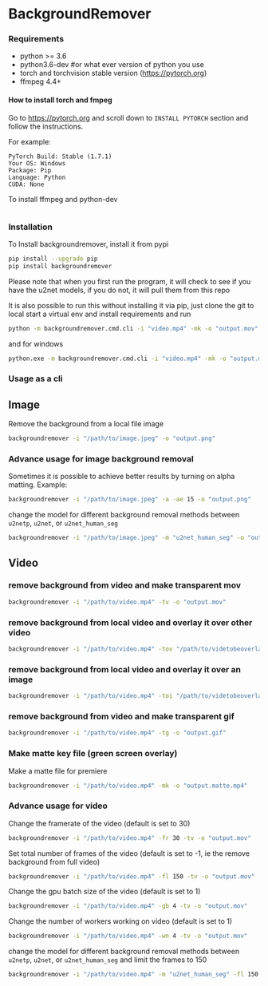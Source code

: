 # BackgroundRemover



### Requirements

* python >= 3.6
* python3.6-dev #or what ever version of python you use
* torch and torchvision stable version (https://pytorch.org)
* ffmpeg 4.4+

#### How to install torch and fmpeg

Go to https://pytorch.org and scroll down to `INSTALL PYTORCH` section and follow the instructions.

For example:

```
PyTorch Build: Stable (1.7.1)
Your OS: Windows
Package: Pip
Language: Python
CUDA: None
```

To install ffmpeg and python-dev

```

```

### Installation
To Install backgroundremover, install it from pypi

```bash
pip install --upgrade pip
pip install backgroundremover
```
Please note that when you first run the program, it will check to see if you have the u2net models, if you do not, it will pull them from this repo

It is also possible to run this without installing it via pip, just clone the git to local start a virtual env and install requirements and run
```bash
python -m backgroundremover.cmd.cli -i "video.mp4" -mk -o "output.mov"
```
and for windows
```bash
python.exe -m backgroundremover.cmd.cli -i "video.mp4" -mk -o "output.mov"
```
### Usage as a cli
## Image

Remove the background from a local file image

```bash
backgroundremover -i "/path/to/image.jpeg" -o "output.png"
```

### Advance usage for image background removal

Sometimes it is possible to achieve better results by turning on alpha matting. Example:

```bash
backgroundremover -i "/path/to/image.jpeg" -a -ae 15 -o "output.png"
```
change the model for different background removal methods between `u2netp`, `u2net`, or `u2net_human_seg`
```bash
backgroundremover -i "/path/to/image.jpeg" -m "u2net_human_seg" -o "output.png"
```
## Video

### remove background from video and make transparent mov

```bash
backgroundremover -i "/path/to/video.mp4" -tv -o "output.mov"
```
### remove background from local video and overlay it over other video
```bash
backgroundremover -i "/path/to/video.mp4" -tov "/path/to/videtobeoverlayed.mp4" -o "output.mov"
```
### remove background from local video and overlay it over an image
```bash
backgroundremover -i "/path/to/video.mp4" -toi "/path/to/videtobeoverlayed.mp4" -o "output.mov"
```

### remove background from video and make transparent gif


```bash
backgroundremover -i "/path/to/video.mp4" -tg -o "output.gif"
```
### Make matte key file (green screen overlay)

Make a matte file for premiere

```bash
backgroundremover -i "/path/to/video.mp4" -mk -o "output.matte.mp4"
```

### Advance usage for video

Change the framerate of the video (default is set to 30)

```bash
backgroundremover -i "/path/to/video.mp4" -fr 30 -tv -o "output.mov"
```

Set total number of frames of the video (default is set to -1, ie the remove background from full video)

```bash
backgroundremover -i "/path/to/video.mp4" -fl 150 -tv -o "output.mov"
```

Change the gpu batch size of the video (default is set to 1)

```bash
backgroundremover -i "/path/to/video.mp4" -gb 4 -tv -o "output.mov"
```

Change the number of workers working on video (default is set to 1)

```bash
backgroundremover -i "/path/to/video.mp4" -wn 4 -tv -o "output.mov"
```
change the model for different background removal methods between `u2netp`, `u2net`, or `u2net_human_seg` and limit the frames to 150
```bash
backgroundremover -i "/path/to/video.mp4" -m "u2net_human_seg" -fl 150 -tv -o "output.mov"
```
